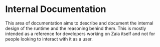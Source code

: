 # Internal Documentation

This area of documentation aims to describe and document the internal design of the runtime
and the reasoning behind them. This is mostly intended as a reference for developers working on Zaia itself
and not for people looking to interact with it as a user.

